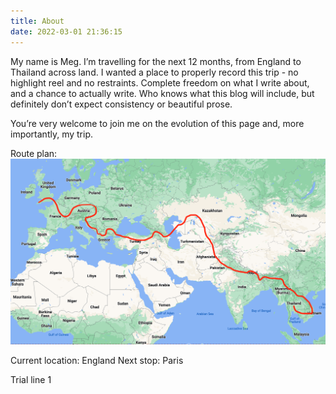 ```yaml
---
title: About
date: 2022-03-01 21:36:15
---
```

My name is Meg. I’m travelling for the next 12 months, from England to Thailand across land. I wanted a place to properly record this trip - no highlight reel and no restraints. Complete freedom on what I write about, and a chance to actually write. Who knows what this blog will include, but definitely don’t expect consistency or beautiful prose. 

You’re very welcome to join me on the evolution of this page and, more importantly, my trip.

Route plan:
![Route Plan](source/about/about/Route.png)

Current location: England
Next stop: Paris

Trial line 1